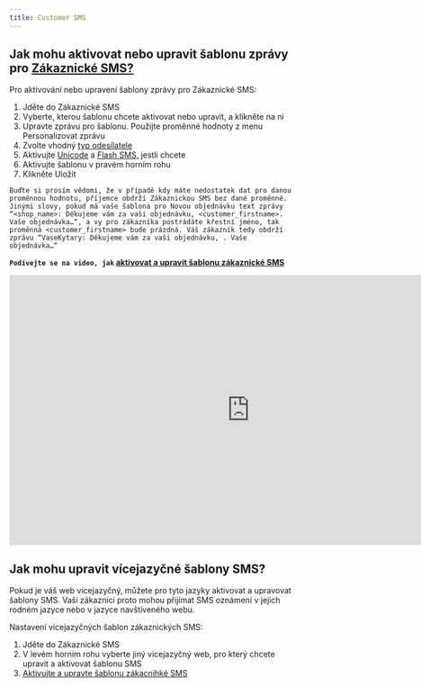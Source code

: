 ```yaml
---
title: Customer SMS
---
```


## Jak mohu aktivovat nebo upravit šablonu zprávy pro [Zákaznické SMS?](https://www.bulkgate.com/cs/sms-modul/#informacni-sms-zakaznikum)
Pro aktivování nebo upravení šablony zprávy pro Zákaznické SMS:
1.	Jděte do Zákaznické SMS
2.	Vyberte, kterou šablonu chcete aktivovat nebo upravit, a klikněte na ni
3.	Upravte zprávu pro šablonu. Použijte proměnné hodnoty z menu Personalizovat zprávu
4.	Zvolte vhodný [typ odesílatele](sender-type.md#co-je-typ-odesílatele-a-jak-ho-můžu-použít)
5.	Aktivujte [Unicode](unicode.md#co-je-to-unicode) a [Flash SMS,](flash-sms.md#co-je-to-flash-sms) jestli chcete
6.	Aktivujte šablonu v pravém horním rohu
7.	Klikněte Uložit

`Buďte si prosím vědomi, že v případě kdy máte nedostatek dat pro danou proměnnou hodnotu, příjemce obdrží Zákaznickou SMS bez dané proměnné.  Jinými slovy, pokud má vaše šablona pro Novou objednávku text zprávy “<shop_name>: Děkujeme vám za vaši objednávku, <customer_firstname>. Vaše objednávka…“, a vy pro zákazníka postrádáte křestní jméno, tak proměnná <customer_firstname> bude prázdná. Váš zákazník tedy obdrží zprávu “VaseKytary: Děkujeme vám za vaši objednávku, . Vaše objednávka…“`

**`Podívejte se na video, jak` [aktivovat a upravit šablonu zákaznické SMS](https://www.youtube.com/watch?v=jNaAtsuYeAk)**

<iframe width="854" height="480" src="https://www.youtube.com/embed/jNaAtsuYeAk" frameborder="0" allow="autoplay; encrypted-media" allowfullscreen></iframe>

## Jak mohu upravit vícejazyčné šablony SMS?
Pokud je váš web vícejazyčný, můžete pro tyto jazyky aktivovat a upravovat šablony SMS. Vaši zákazníci proto mohou přijímat SMS oznámení v jejich rodném jazyce nebo v jazyce navštíveného webu.

Nastavení vícejazyčných šablon zákaznických SMS:
1.	Jděte do Zákaznické SMS
2. V levém horním rohu vyberte jiný vícejazyčný web, pro který chcete upravit a aktivovat šablonu SMS
3. [Aktivujte a upravte šablonu zákacnihké SMS](customer-sms.md#jak-mohu-aktivovat-nebo-upravit-šablonu-zprávy-pro-zákaznické-sms)
